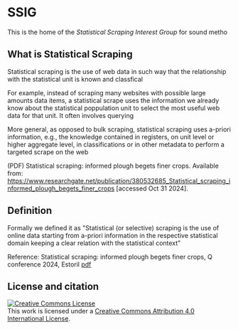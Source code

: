 # SSIG
This is the home of the *Statistical Scraping Interest Group* for sound metho

## What is Statistical Scraping

Statistical scraping is the use of web data in such way that the relationship with the statistical unit is known and classfical 

For example, instead of scraping many websites with possible large amounts data items, a statistical scrape uses the information we already know about the statistical poppulation 
unit to select the most useful web data for that unit.
It often involves querying 

More general, as opposed to bulk scraping, statistical scraping uses a-priori information, e.g., the knowledge contained in registers,
on unit level or higher aggregate level, in classifications or in other metadata to perform a targeted scrape on the web 

(PDF) Statistical scraping: informed plough begets finer crops. Available from: https://www.researchgate.net/publication/380532685_Statistical_scraping_informed_plough_begets_finer_crops [accessed Oct 31 2024].

## Definition

Formally we defined it as "Statistical (or selective) scraping is the use of online data starting from a-priori information in the respective statistical domain keeping a clear relation with the statistical context"


Reference:
Statistical scraping: informed plough begets finer crops, Q conference 2024, Estoril
[pdf](https://www.researchgate.net/publication/380532685_Statistical_scraping_informed_plough_begets_finer_crops)




## License and citation

[![Creative Commons License](https://i.creativecommons.org/l/by/4.0/88x31.png)](http://creativecommons.org/licenses/by/4.0/)  
This work is licensed under a [Creative Commons Attribution 4.0 International License](http://creativecommons.org/licenses/by/4.0/).
